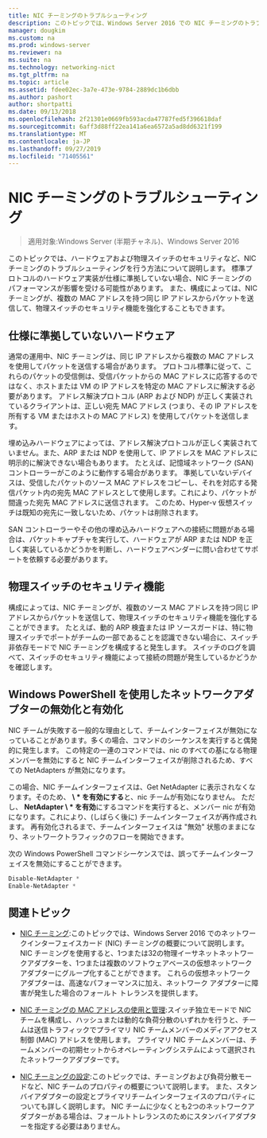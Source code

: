 ```yaml
---
title: NIC チーミングのトラブルシューティング
description: このトピックでは、Windows Server 2016 での NIC チーミングのトラブルシューティングについて説明します。
manager: dougkim
ms.custom: na
ms.prod: windows-server
ms.reviewer: na
ms.suite: na
ms.technology: networking-nict
ms.tgt_pltfrm: na
ms.topic: article
ms.assetid: fdee02ec-3a7e-473e-9784-2889dc1b6dbb
ms.author: pashort
author: shortpatti
ms.date: 09/13/2018
ms.openlocfilehash: 2f21301e0669fb593acda47787fed5f396618daf
ms.sourcegitcommit: 6aff3d88ff22ea141a6ea6572a5ad8dd6321f199
ms.translationtype: MT
ms.contentlocale: ja-JP
ms.lasthandoff: 09/27/2019
ms.locfileid: "71405561"
---
```

# <a name="troubleshooting-nic-teaming"></a>NIC チーミングのトラブルシューティング

>適用対象:Windows Server (半期チャネル)、Windows Server 2016

このトピックでは、ハードウェアおよび物理スイッチのセキュリティなど、NIC チーミングのトラブルシューティングを行う方法について説明します。  標準プロトコルのハードウェア実装が仕様に準拠していない場合、NIC チーミングのパフォーマンスが影響を受ける可能性があります。 また、構成によっては、NIC チーミングが、複数の MAC アドレスを持つ同じ IP アドレスからパケットを送信して、物理スイッチのセキュリティ機能を強化することもできます。

  
## <a name="hardware-that-doesnt-conform-to-specification"></a>仕様に準拠していないハードウェア  
  
通常の運用中、NIC チーミングは、同じ IP アドレスから複数の MAC アドレスを使用してパケットを送信する場合があります。 プロトコル標準に従って、これらのパケットの受信側は、受信パケットからの MAC アドレスに応答するのではなく、ホストまたは VM の IP アドレスを特定の MAC アドレスに解決する必要があります。  アドレス解決プロトコル (ARP および NDP) が正しく実装されているクライアントは、正しい宛先 MAC アドレス (つまり、その IP アドレスを所有する VM またはホストの MAC アドレス) を使用してパケットを送信します。 
  
埋め込みハードウェアによっては、アドレス解決プロトコルが正しく実装されていません。また、ARP または NDP を使用して、IP アドレスを MAC アドレスに明示的に解決できない場合もあります。  たとえば、記憶域ネットワーク (SAN) コントローラーがこのように動作する場合があります。 準拠していないデバイスは、受信したパケットのソース MAC アドレスをコピーし、それを対応する発信パケット内の宛先 MAC アドレスとして使用します。これにより、パケットが間違った宛先 MAC アドレスに送信されます。 このため、Hyper-v 仮想スイッチは既知の宛先に一致しないため、パケットは削除されます。  
  
SAN コントローラーやその他の埋め込みハードウェアへの接続に問題がある場合は、パケットキャプチャを実行して、ハードウェアが ARP または NDP を正しく実装しているかどうかを判断し、ハードウェアベンダーに問い合わせてサポートを依頼する必要があります。  

  
## <a name="physical-switch-security-features"></a>物理スイッチのセキュリティ機能  
構成によっては、NIC チーミングが、複数のソース MAC アドレスを持つ同じ IP アドレスからパケットを送信して、物理スイッチのセキュリティ機能を強化することができます。 たとえば、動的 ARP 検査または IP ソースガードは、特に物理スイッチでポートがチームの一部であることを認識できない場合に、スイッチ非依存モードで NIC チーミングを構成すると発生します。 スイッチのログを調べて、スイッチのセキュリティ機能によって接続の問題が発生しているかどうかを確認します。 
  
## <a name="disabling-and-enabling-network-adapters-by-using-windows-powershell"></a>Windows PowerShell を使用したネットワークアダプターの無効化と有効化  

NIC チームが失敗する一般的な理由として、チームインターフェイスが無効になっていることがあります。多くの場合、コマンドのシーケンスを実行すると偶発的に発生します。  この特定の一連のコマンドでは、nic のすべての基になる物理メンバーを無効にすると NIC チームインターフェイスが削除されるため、すべての NetAdapters が無効になります。 

この場合、NIC チームインターフェイスは、Get NetAdapter に表示されなくなります。そのため、 **\\ * を有効にする**と、nic チームが有効になりません。 ただし、 **NetAdapter \\ * を有効**にするコマンドを実行すると、メンバー nic が有効になります。これにより、(しばらく後に) チームインターフェイスが再作成されます。 再有効化されるまで、チームインターフェイスは "無効" 状態のままになり、ネットワークトラフィックのフローを開始できます。 

次の Windows PowerShell コマンドシーケンスでは、誤ってチームインターフェイスを無効にすることができます。  
  
```PowerShell 
Disable-NetAdapter *  
Enable-NetAdapter *  
```  
  

  
## <a name="related-topics"></a>関連トピック  
- [NIC チーミング](NIC-Teaming.md):このトピックでは、Windows Server 2016 でのネットワークインターフェイスカード (NIC) チーミングの概要について説明します。 NIC チーミングを使用すると、1つまたは32の物理イーサネットネットワークアダプターを、1つまたは複数のソフトウェアベースの仮想ネットワークアダプターにグループ化することができます。 これらの仮想ネットワーク アダプターは、高速なパフォーマンスに加え、ネットワーク アダプターに障害が発生した場合のフォールト トレランスを提供します。   

- [NIC チーミングの MAC アドレスの使用と管理](NIC-Teaming-MAC-Address-Use-and-Management.md):スイッチ独立モードで NIC チームを構成し、ハッシュまたは動的な負荷分散のいずれかを行うと、チームは送信トラフィックでプライマリ NIC チームメンバーのメディアアクセス制御 (MAC) アドレスを使用します。 プライマリ NIC チームメンバーは、チームメンバーの初期セットからオペレーティングシステムによって選択されたネットワークアダプターです。

- [NIC チーミングの設定](nic-teaming-settings.md):このトピックでは、チーミングおよび負荷分散モードなど、NIC チームのプロパティの概要について説明します。 また、スタンバイアダプターの設定とプライマリチームインターフェイスのプロパティについても詳しく説明します。 NIC チームに少なくとも2つのネットワークアダプターがある場合は、フォールトトレランスのためにスタンバイアダプターを指定する必要はありません。
  


